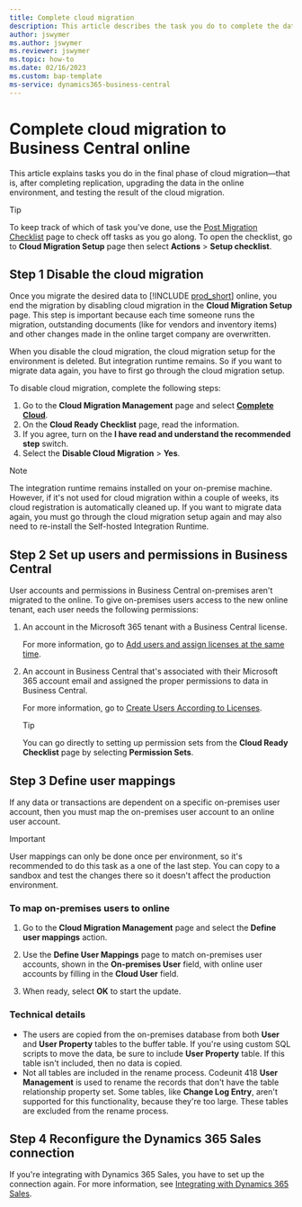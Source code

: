 ```yaml
---
title: Complete cloud migration
description: This article describes the task you do to complete the data migration from on-premises to online. 
author: jswymer
ms.author: jswymer 
ms.reviewer: jswymer 
ms.topic: how-to 
ms.date: 02/16/2023
ms.custom: bap-template 
ms-service: dynamics365-business-central
---
```


# Complete cloud migration to Business Central online

This article explains tasks you do in the final phase of cloud migration&mdash;that is, after completing replication, upgrading the data in the online environment, and testing the result of the cloud migration.

> [!TIP]
> To keep track of which of task you've done, use the [Post Migration Checklist](https://businesscentral.dynamics.com/?page=4020) page to check off tasks as you go along. To open the checklist, go to **Cloud Migration Setup** page then select **Actions** > **Setup checklist**.


## Step 1 Disable the cloud migration

Once you migrate the desired data to [!INCLUDE [prod_short](../includes/prod_short.md)] online, you end the migration by disabling cloud migration in the **Cloud Migration Setup** page. This step is important because each time someone runs the migration, outstanding documents (like for vendors and inventory items) and other changes made in the online target company are overwritten.

When you disable the cloud migration, the cloud migration setup for the environment is deleted. But integration runtime remains. So if you want to migrate data again, you have to first go through the cloud migration setup.

To disable cloud migration, complete the following steps:

1. Go to the **Cloud Migration Management** page and select **[Complete Cloud](https://businesscentral.dynamics.com/?page=40063)**.
1. On the **Cloud Ready Checklist** page, read the information.
1. If you agree, turn on the **I have read and understand the recommended step** switch.
1. Select the **Disable Cloud Migration** > **Yes**.

> [!NOTE]
> The integration runtime remains installed on your on-premise machine. However, if it's not used for cloud migration within a couple of weeks, its cloud registration is automatically cleaned up. If you want to migrate data again, you must go through the cloud migration setup again and may also need to re-install the Self-hosted Integration Runtime.

## Step 2 Set up users and permissions in Business Central

User accounts and permissions in Business Central on-premises aren't migrated to the online. To give on-premises users access to the new online tenant, each user needs the following permissions:

1. An account in the Microsoft 365 tenant with a Business Central license.

   For more information, go to [Add users and assign licenses at the same time](/microsoft-365/admin/add-users/add-users).

1. An account in Business Central that's associated with their Microsoft 365 account email and assigned the proper permissions to data in Business Central.

   For more information, go to [Create Users According to Licenses](/dynamics365/business-central/ui-how-users-permissions). 

   > [!TIP]
   > You can go directly to setting up permission sets from the **Cloud Ready Checklist** page by selecting **Permission Sets**.

## Step 3 Define user mappings

If any data or transactions are dependent on a specific on-premises user account, then you must map the on-premises user account to an online user account. 

> [!IMPORTANT]
> User mappings can only be done once per environment, so it's recommended to do this task as a one of the last step. You can copy to a sandbox and test the changes there so it doesn't affect the production environment.

### To map on-premises users to online

1. Go to the **Cloud Migration Management** page and select the **Define user mappings** action. 

2. Use the **Define User Mappings** page to match on-premises user accounts, shown in the **On-premises User** field, with online user accounts by filling in the **Cloud User** field. 
3. When ready, select **OK** to start the update. 


### Technical details

- The users are copied from the on-premises database from both **User** and **User Property** tables to the buffer table. If you're using custom SQL scripts to move the data, be sure to include **User Property** table. If this table isn't included, then no data is copied.
- Not all tables are included in the rename process. Codeunit 418 **User Management** is used to rename the records that don't have the table relationship property set. Some tables, like **Change Log Entry**, aren't supported for this functionality, because they're too large. These tables are excluded from the rename process. 

## Step 4 Reconfigure the Dynamics 365 Sales connection

If you're integrating with Dynamics 365 Sales, you have to set up the connection again. For more information, see [Integrating with Dynamics 365 Sales](/dynamics365/business-central/admin-prepare-dynamics-365-for-sales-for-integration).

